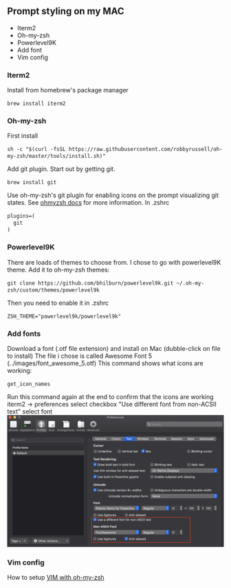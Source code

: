 ## Prompt styling on my MAC


- Iterm2
- Oh-my-zsh
- Powerlevel9K
- Add font
- Vim config

### Iterm2 
Install from homebrew's package manager
```
brew install iterm2
```

### Oh-my-zsh
First install
```
sh -c "$(curl -fsSL https://raw.githubusercontent.com/robbyrussell/oh-my-zsh/master/tools/install.sh)"
```
Add git plugin. Start out by getting git.
```
brew install git
```
Use oh-my-zsh's git plugin for enabling icons on the prompt visualizing 
git states. See [ohmyzsh docs](https://github.com/ohmyzsh/ohmyzsh) for more information.
In .zshrc
```
plugins=(
  git
)
```
### Powerlevel9K
There are loads of themes to choose from. I chose to go with powerlevel9K theme. Add it to 
oh-my-zsh themes:
```
git clone https://github.com/bhilburn/powerlevel9k.git ~/.oh-my-zsh/custom/themes/powerlevel9k
```
Then you need to enable it in .zshrc
```
ZSH_THEME="powerlevel9k/powerlevel9k"
```

### Add fonts
Download a font (.otf file extension) and install on Mac (dubble-click on file to install) 
The file i chose is called Awesome Font 5 (../images/font_awesome_5.otf) 
This command shows what icons are working: 
```
get_icon_names
```
Run this command again at the end to confirm that the icons are working
iterm2 -> preferences
select checkbox "Use  different font from non-ACSII text"
select font
<img src="../images/Screenshot_2020-05-02_21.48.13.png" >

### Vim config

How to setup [VIM with oh-my-zsh](https://vimawesome.com/plugin/oh-my-zsh)
